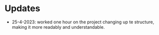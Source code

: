 # Updates
- 25-4-2023: worked one hour on the project changing up te structure, making it more readably and understandable.

